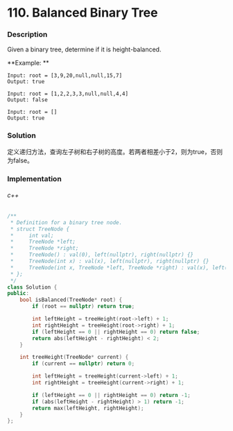 # 110. Balanced Binary Tree

### Description

Given a binary tree, determine if it is height-balanced.

**Example: **

```
Input: root = [3,9,20,null,null,15,7]
Output: true
```

```
Input: root = [1,2,2,3,3,null,null,4,4]
Output: false
```

```
Input: root = []
Output: true
```

### Solution

定义递归方法，查询左子树和右子树的高度。若两者相差小于2，则为true，否则为false。

### Implementation

###### c++

```c++
/**
 * Definition for a binary tree node.
 * struct TreeNode {
 *     int val;
 *     TreeNode *left;
 *     TreeNode *right;
 *     TreeNode() : val(0), left(nullptr), right(nullptr) {}
 *     TreeNode(int x) : val(x), left(nullptr), right(nullptr) {}
 *     TreeNode(int x, TreeNode *left, TreeNode *right) : val(x), left(left), right(right) {}
 * };
 */
class Solution {
public:
    bool isBalanced(TreeNode* root) {
        if (root == nullptr) return true;

        int leftHeight = treeHeight(root->left) + 1;
        int rightHeight = treeHeight(root->right) + 1;
        if (leftHeight == 0 || rightHeight == 0) return false;
        return abs(leftHeight - rightHeight) < 2;
    }

    int treeHeight(TreeNode* current) {
        if (current == nullptr) return 0;

        int leftHeight = treeHeight(current->left) + 1;
        int rightHeight = treeHeight(current->right) + 1;

        if (leftHeight == 0 || rightHeight == 0) return -1;
        if (abs(leftHeight - rightHeight) > 1) return -1;
        return max(leftHeight, rightHeight);
    }
};
```